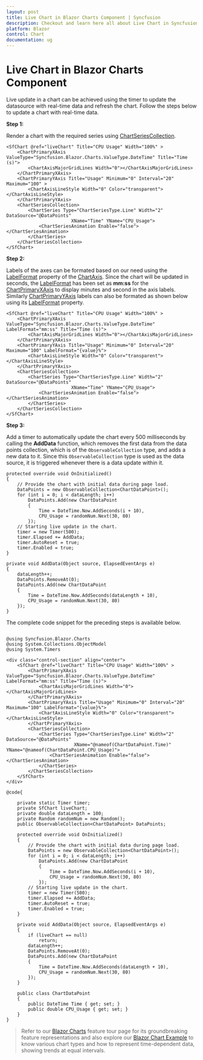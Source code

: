 ```yaml
---
layout: post
title: Live Chart in Blazor Charts Component | Syncfusion
description: Checkout and learn here all about Live Chart in Syncfusion Blazor Charts component and much more.
platform: Blazor
control: Chart
documentation: ug
---
```


<!-- markdownlint-disable MD036 -->

# Live Chart in Blazor Charts Component

Live update in a chart can be achieved using the timer to update the datasource with real-time data and refresh the chart. Follow the steps below to update a chart with real-time data.

**Step 1:**

Render a chart with the required series using [ChartSeriesCollection](https://help.syncfusion.com/cr/blazor/Syncfusion.Blazor.Charts.ChartSeriesCollection.html).

```cshtml
<SfChart @ref="liveChart" Title="CPU Usage" Width="100%" >
    <ChartPrimaryXAxis ValueType="Syncfusion.Blazor.Charts.ValueType.DateTime" Title="Time (s)">
        <ChartAxisMajorGridLines Width="0"></ChartAxisMajorGridLines>
    </ChartPrimaryXAxis>
    <ChartPrimaryYAxis Title="Usage" Minimum="0" Interval="20" Maximum="100" >
        <ChartAxisLineStyle Width="0" Color="transparent"></ChartAxisLineStyle>
    </ChartPrimaryYAxis>
    <ChartSeriesCollection>
        <ChartSeries Type="ChartSeriesType.Line" Width="2" DataSource="@DataPoints"
                        XName="Time" YName="CPU_Usage">
            <ChartSeriesAnimation Enable="false"></ChartSeriesAnimation>
        </ChartSeries>
    </ChartSeriesCollection>
</SfChart>
```

**Step 2:**

Labels of the axes can be formated based on our need using the [LabelFormat](https://help.syncfusion.com/cr/blazor/Syncfusion.Blazor.Charts.ChartCommonAxis.html#Syncfusion_Blazor_Charts_ChartCommonAxis_Format) property of the [ChartAxis](https://help.syncfusion.com/cr/blazor/Syncfusion.Blazor.Charts.ChartAxis.html). Since the chart will be updated in seconds, the [LabelFormat](https://help.syncfusion.com/cr/blazor/Syncfusion.Blazor.Charts.ChartCommonAxis.html#Syncfusion_Blazor_Charts_ChartCommonAxis_Format) has been set as **mm:ss** for the [ChartPrimaryXAxis](https://help.syncfusion.com/cr/blazor/Syncfusion.Blazor.Charts.ChartPrimaryXAxis.html) to display minutes and second in the axis labels. Similarly [ChartPrimaryYAxis](https://help.syncfusion.com/cr/blazor/Syncfusion.Blazor.Charts.ChartPrimaryYAxis.html) labels can also be formated as shown below using its [LabelFormat](https://help.syncfusion.com/cr/blazor/Syncfusion.Blazor.Charts.ChartCommonAxis.html#Syncfusion_Blazor_Charts_ChartCommonAxis_Format) property.

```cshtml
<SfChart @ref="liveChart" Title="CPU Usage" Width="100%" >
    <ChartPrimaryXAxis ValueType="Syncfusion.Blazor.Charts.ValueType.DateTime" LabelFormat="mm:ss" Title="Time (s)">
        <ChartAxisMajorGridLines Width="0"></ChartAxisMajorGridLines>
    </ChartPrimaryXAxis>
    <ChartPrimaryYAxis Title="Usage" Minimum="0" Interval="20" Maximum="100" LabelFormat="{value}%">
        <ChartAxisLineStyle Width="0" Color="transparent"></ChartAxisLineStyle>
    </ChartPrimaryYAxis>
    <ChartSeriesCollection>
        <ChartSeries Type="ChartSeriesType.Line" Width="2" DataSource="@DataPoints"
                        XName="Time" YName="CPU_Usage">
            <ChartSeriesAnimation Enable="false"></ChartSeriesAnimation>
        </ChartSeries>
    </ChartSeriesCollection>
</SfChart>
```

**Step 3:**

Add a timer to automatically update the chart every 500 milliseconds by calling the **AddData** function, which removes the first data from the data points collection, which is of the `ObservableCollection` type, and adds a new data to it. Since this `ObservableCollection` type is used as the data source, it is triggered whenever there is a data update within it.

```cshtml
protected override void OnInitialized()
{
    // Provide the chart with initial data during page load.
    DataPoints = new ObservableCollection<ChartDataPoint>();
    for (int i = 0; i < dataLength; i++)
        DataPoints.Add(new ChartDataPoint
        {
            Time = DateTime.Now.AddSeconds(i + 10),
            CPU_Usage = randomNum.Next(30, 80)
        });
    // Starting live update in the chart.
    timer = new Timer(500);
    timer.Elapsed += AddData;
    timer.AutoReset = true;
    timer.Enabled = true;
}

private void AddData(Object source, ElapsedEventArgs e)
{
    dataLength++;
    DataPoints.RemoveAt(0);
    DataPoints.Add(new ChartDataPoint
    {
        Time = DateTime.Now.AddSeconds(dataLength + 10),
        CPU_Usage = randomNum.Next(30, 80)
    });
}
```

The complete code snippet for the preceding steps is available below.

```cshtml

@using Syncfusion.Blazor.Charts
@using System.Collections.ObjectModel
@using System.Timers

<div class="control-section" align="center">
    <SfChart @ref="liveChart" Title="CPU Usage" Width="100%" >
        <ChartPrimaryXAxis ValueType="Syncfusion.Blazor.Charts.ValueType.DateTime" LabelFormat="mm:ss" Title="Time (s)">
            <ChartAxisMajorGridLines Width="0"></ChartAxisMajorGridLines>
        </ChartPrimaryXAxis>
        <ChartPrimaryYAxis Title="Usage" Minimum="0" Interval="20" Maximum="100" LabelFormat="{value}%">
            <ChartAxisLineStyle Width="0" Color="transparent"></ChartAxisLineStyle>
        </ChartPrimaryYAxis>
        <ChartSeriesCollection>
            <ChartSeries Type="ChartSeriesType.Line" Width="2" DataSource="@DataPoints"
                         XName="@nameof(ChartDataPoint.Time)" YName="@nameof(ChartDataPoint.CPU_Usage)">
                <ChartSeriesAnimation Enable="false"></ChartSeriesAnimation>
            </ChartSeries>
        </ChartSeriesCollection>
    </SfChart>
</div>

@code{

    private static Timer timer;
    private SfChart liveChart;
    private double dataLength = 100;
    private Random randomNum = new Random();
    public ObservableCollection<ChartDataPoint> DataPoints;

    protected override void OnInitialized()
    {
        // Provide the chart with initial data during page load.
        DataPoints = new ObservableCollection<ChartDataPoint>();
        for (int i = 0; i < dataLength; i++)
            DataPoints.Add(new ChartDataPoint
            {
                Time = DateTime.Now.AddSeconds(i + 10),
                CPU_Usage = randomNum.Next(30, 80)
            });
        // Starting live update in the chart.
        timer = new Timer(500);
        timer.Elapsed += AddData;
        timer.AutoReset = true;
        timer.Enabled = true;
    }

    private void AddData(Object source, ElapsedEventArgs e)
    {
        if (liveChart == null)
            return;
        dataLength++;
        DataPoints.RemoveAt(0);
        DataPoints.Add(new ChartDataPoint
        {
            Time = DateTime.Now.AddSeconds(dataLength + 10),
            CPU_Usage = randomNum.Next(30, 80)
        });
    }

    public class ChartDataPoint
    {
        public DateTime Time { get; set; }
        public double CPU_Usage { get; set; }
    }
}

```

> Refer to our [Blazor Charts](https://www.syncfusion.com/blazor-components/blazor-charts) feature tour page for its groundbreaking feature representations and also explore our [Blazor Chart Example](https://blazor.syncfusion.com/demos/chart/line?theme=bootstrap4) to know various chart types and how to represent time-dependent data, showing trends at equal intervals.
